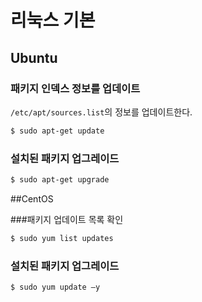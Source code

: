 # 리눅스 기본

## Ubuntu

### 패키지 인덱스 정보를 업데이트

`/etc/apt/sources.list`의 정보를 업데이트한다.

```bash
$ sudo apt-get update
```

### 설치된 패키지 업그레이드

```bash
$ sudo apt-get upgrade
```

##CentOS

###패키지 업데이트 목록 확인

```bash
$ sudo yum list updates 
```

### 설치된 패키지 업그레이드

```bash
$ sudo yum update –y 
```